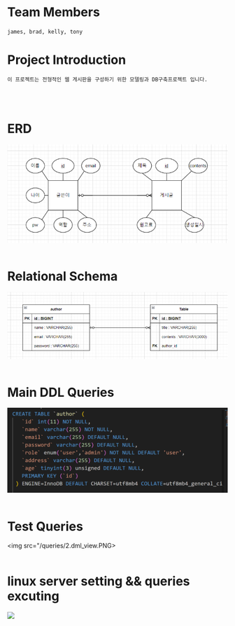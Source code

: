 # Team Members
```sh
james, brad, kelly, tony
```

# Project Introduction
```sh
이 프로젝트는 전형적인 웹 게시판을 구성하기 위한 모델링과 DB구축프로젝트 입니다.
```
<br><br>

# ERD
<img src="/data_modeling/1.board-erd.PNG"></img> 
<br><br>

# Relational Schema
<img src="/data_modeling/2.board-relational-schema.PNG"></img> 
<br><br>

# Main DDL Queries
<img src="/queries/2.ddl_view.PNG"></img>
<br><br>

# Test Queries 
<img src="/queries/2.dml_view.PNG></img>
<br><br>

# linux server setting && queries excuting
<img src="/linux_sh/1.server-setting.PNG"></img>
<br><br>